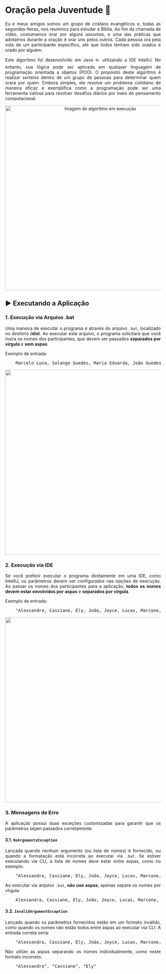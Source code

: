 <h1>Oração pela Juventude 🙏</h1>
<p align="justify">
    Eu e meus amigos somos um grupo de cristãos evangélicos e, todas as segundas-feiras, nos reunimos para estudar a Bíblia. Ao fim da chamada de vídeo, costumamos orar por alguns assuntos, e uma das práticas que adotamos durante a oração é orar uns pelos outros. Cada pessoa ora pela vida de um participante específico, até que todos tenham sido orados e orado por alguém.
</p>
<p align="justify">
    Este algoritmo foi desenvolvido em Java ☕ utilizando a IDE IntelliJ. No entanto, sua lógica pode ser aplicada em qualquer linguagem de programação orientada a objetos (POO). O propósito deste algoritmo é realizar sorteios dentro de um grupo de pessoas para determinar quem orará por quem. Embora simples, ele resolve um problema cotidiano de maneira eficaz e exemplifica como a programação pode ser uma ferramenta valiosa para resolver desafios diários por meio do pensamento computacional.
</p>
<p align="center">
    <img src="https://i.imgur.com/lbmY4Xv.png" width="600" alt="Imagem do algoritmo em execução">
</p>
<h2>▶ Executando a Aplicação</h2>
<h3>1. Execução via Arquivo .bat</h3>
<p align="justify">
    Uma maneira de executar o programa é através do arquivo <code>.bat</code>, localizado no diretório <b>/dist</b>. Ao executar este arquivo, o programa solicitará que você insira os nomes dos participantes, que devem ser passados <b>separados por vírgula</b> e <b>sem aspas</b>.
</p>
<p align="justify">
    Exemplo de entrada:
</p>
<pre>
    Marcelo Luna, Solange Guedes, Maria Eduarda, João Guedes
</pre>
<p align="center">
    <img src="https://i.imgur.com/zIhMhrl.png" width="600">
</p>
<h3>2. Execução via IDE</h3>
<p align="justify">
    Se você preferir executar o programa diretamente em uma IDE, como IntelliJ, os parâmetros devem ser configurados nas opções de execução. Ao passar os nomes dos participantes para a aplicação, <b>todos os nomes devem estar envolvidos por aspas</b> e <b>separados por vírgula</b>.
</p>
<p align="justify">
    Exemplo de entrada:
</p>
<pre>
    "Alexsandra, Cassiane, Ely, João, Joyce, Lucas, Marcone, Mihay"
</pre>
<p align="center">
    <img src="https://i.imgur.com/If5bwYc.png" width="600">
</p>
<h3>3. Mensagens de Erro</h3>
<p align="justify">
    A aplicação possui duas exceções customizadas para garantir que os parâmetros sejam passados corretamente:
</p>
<h4>3.1. <code>NoArgumentsException</code></h4>
<p align="justify">
    Lançada quando nenhum argumento (ou lista de nomes) é fornecido, ou quando a formatação está incorreta ao executar via <code>.bat</code>. Se estiver executando via CLI, a lista de nomes deve estar entre aspas, como no exemplo:
</p>
<pre>
    "Alexsandra, Cassiane, Ely, João, Joyce, Lucas, Marcone, Mihay"
</pre>
<p align="justify">
    Ao executar via arquivo <code>.bat</code>, <b>não use aspas</b>, apenas separe os nomes por vírgula:
</p>
<pre>
    Alexsandra, Cassiane, Ely, João, Joyce, Lucas, Marcone, Mihay
</pre>
<h4>3.2. <code>InvalidArgumentException</code></h4>
<p align="justify">
    Lançada quando os parâmetros fornecidos estão em um formato inválido, como quando os nomes não estão todos entre aspas ao executar via CLI. A entrada correta seria:
</p>
<pre>
    "Alexsandra, Cassiane, Ely, João, Joyce, Lucas, Marcone, Mihay"
</pre>
<p align="justify">
    Não utilize as aspas separando os nomes individualmente, como neste formato incorreto:
</p>
<pre>
    "Alexsandra", "Cassiane", "Ely"
</pre>